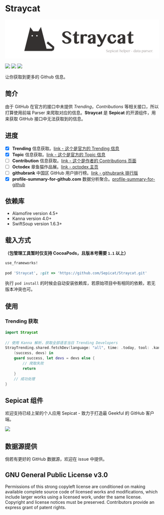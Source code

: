 # Straycat

![](Straycat-logo.png)

![](https://img.shields.io/badge/Swift-4.0-orange.svg)
![](https://img.shields.io/badge/CocoaPods-1.1+-green.svg)
![](https://img.shields.io/badge/License-GPL--3.0-blue.svg)

让你获取到更多的 Github 信息。

## 简介

由于 GitHub 在官方的接口中未提供 *Trending*，*Contributions* 等相关接口，所以打算使用前端 Parser 来爬取对应的信息。**Straycat** 是 **Sepicat** 的开源组件，用来获取 GitHub 接口中无法获取到的信息。

## 进度

- [x] **Trending** 信息获取。[link - 这个是官方的 Trending 信息](https://github.com/trending)
- [x] **Topic** 信息获取。[link - 这个是官方的 Topic 信息](https://github.com/topic)
- [ ] **Contribution** 信息获取。[link - 这个是作者的 Contributions 页面](https://github.com/users/Desgard/contributions)
- [ ] **Octodex** 章鱼猫作品展。[link - octodex 主页](https://octodex.github.com)
- [ ] **githubrank** 中国区 GitHub 用户排行榜。[link - githubrank 排行版](http://githubrank.com/)
- [x] **profile-summary-for-github.com** 数据分析聚合。[profile-summary-for-github](https://profile-summary-for-github.com/user/desgard)

## 依赖库

* Alamofire version 4.5+
* Kanna version 4.0+
* SwiftSoup version 1.6.3+

## 载入方式

**（包管理工具暂时仅支持 CocoaPods，且版本号需要 `1.1` 以上）**

```ruby
use_frameworks!

pod 'Straycat', :git => 'https://github.com/Sepicat/Straycat.git'
```

执行 `pod install` 的时候会自动安装依赖库，若原始项目中有相同的依赖，若无版本冲突也可。

## 使用

### Trending 获取

```Swift
import Straycat

// 使用 Kanna 解析，获取全部语言当日 Trending Developers
StrayTrending.shared.fetchDev(language: "all", time: .today, tool: .kanna) { 
    (success, devs) in
    guard success, let devs = devs else {
        // 爬取失败
        return
    }
    // 成功处理
}
```

## Sepicat 组件

欢迎支持已经上架的个人应用 Sepicat - 致力于打造最 Geekful 的 GitHub 客户端。

<a href="https://itunes.apple.com/cn/app/sepicat/id1355383210?mt=8">
<img src="https://linkmaker.itunes.apple.com/assets/shared/badges/zh-cht/appstore-lrg-513dfa9cea2b10efb09cbf38d8cb834a3aec771e41d6dfc273199a448420b91c.svg" />
</a>

## 数据源提供

倘若有更好的 GitHub 数据源，欢迎在 issue 中提供。

## GNU General Public License v3.0

Permissions of this strong copyleft license are conditioned on making available complete source code of licensed works and modifications, which include larger works using a licensed work, under the same license. Copyright and license notices must be preserved. Contributors provide an express grant of patent rights.
